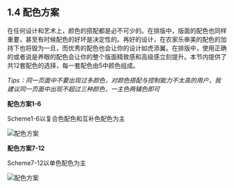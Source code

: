 ## 1.4 配色方案


在任何设计和艺术上，颜色的搭配都是必不可少的。在排版中，版面的配色也同样重要，甚至有时候配色的好坏是决定性的。再好的设计，在农家乐审美的配色的加持下也将毁为一旦，而优秀的配色也会让你的设计如虎添翼。在排版中，使用正确的或者说是养眼的配色会让你的整个版面精致感和高级感立刻提升。本节内提供了共12套配色的选择，每一套配色由5中颜色组成。

*Tips：同一页面中不要出现过多颜色，对颜色搭配与控制能力不太高的用户，我建议同一页面中出现不超过三种颜色，一主色两辅色即可*

**配色方案1-6**

Scheme1-6以复合色配色和互补色配色为主

![配色方案](http://kitpic.makebi.net/layout/c4/ldk_17.jpg)



**配色方案7-12**

Scheme7-12以单色配色为主

![配色方案](http://kitpic.makebi.net/layout/c4/ldk_18.jpg)

